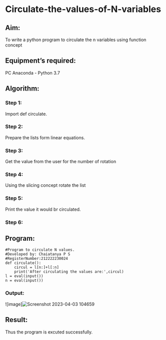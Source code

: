 # Circulate-the-values-of-N-variables
## Aim:
To write a python program to circulate the n variables using function concept
## Equipment’s required:
PC
Anaconda - Python 3.7
## Algorithm: 
### Step 1: 
Import def circulate.
### Step 2: 
Prepare the lists form linear equations.
### Step 3: 
Get the value from the user for the number of rotation
### Step 4: 
Using the slicing concept rotate the list

### Step 5: 
Print the value it would br circulated.
### Step 6: 
## Program:
```
#Program to circulate N values.
#Developed by: Chaiatanya P S
#RegisterNumber:212222230024
def circulate():
    circul = l[n:]+l[:n]
    print('After circulating the values are:',circul)
l = eval(input())
n = eval(input())
```


### Output:
![image]![Screenshot 2023-04-03 104659](https://user-images.githubusercontent.com/119392724/229417880-fc7a4a83-727d-498f-abc9-d538e40bc163.png)


## Result:
Thus the program is excuted successfully.
